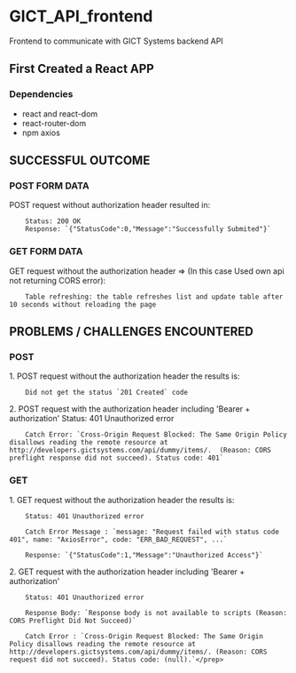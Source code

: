 # GICT_API_frontend
Frontend to communicate with GICT Systems backend API
## First Created a React APP
### Dependencies
  - react and react-dom
  - react-router-dom
  - npm axios
 
## SUCCESSFUL OUTCOME

### POST FORM DATA
<prep>
    POST request without authorization header resulted in: 
  
        Status: 200 OK
        Response: `{"StatusCode":0,"Message":"Successfully Submited"}`
  
</prep>

### GET FORM DATA
<prep>
    GET request without the authorization header => (In this case Used own api not returning CORS error):
  
        Table refreshing: the table refreshes list and update table after 10 seconds without reloading the page
  
</prep>

## PROBLEMS / CHALLENGES ENCOUNTERED
### POST
<prep> 
  1. POST request without the authorization header the results is:

        Did not get the status `201 Created` code
</prep> 
<prep>  
    2. POST request with the authorization header including 'Bearer + authorization'
        Status: 401 Unauthorized error
  
        Catch Error: `Cross-Origin Request Blocked: The Same Origin Policy disallows reading the remote resource at http://developers.gictsystems.com/api/dummy/items/.  (Reason: CORS preflight response did not succeed). Status code: 401`
</prep>
 
### GET
<prep>
    1. GET request without the authorization header the results is:

        Status: 401 Unauthorized error
    
        Catch Error Message : `message: "Request failed with status code 401", name: "AxiosError", code: "ERR_BAD_REQUEST", ...`
  
        Response: `{"StatusCode":1,"Message":"Unauthorized Access"}`
 </prep>
 <prep>
    2. GET request with the authorization header including 'Bearer + authorization'

        Status: 401 Unauthorized error
  
        Response Body: `Response body is not available to scripts (Reason: CORS Preflight Did Not Succeed)`
      
        Catch Error : `Cross-Origin Request Blocked: The Same Origin Policy disallows reading the remote resource at http://developers.gictsystems.com/api/dummy/items/. (Reason: CORS request did not succeed). Status code: (null).`</prep>
